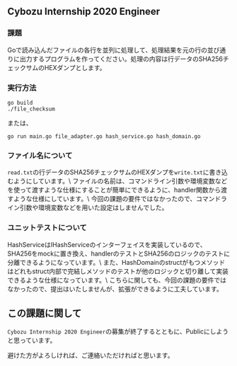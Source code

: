 ## Cybozu Internship 2020 Engineer

### 課題
Goで読み込んだファイルの各行を並列に処理して、処理結果を元の行の並び通りに出力するプログラムを作ってください。処理の内容は行データのSHA256チェックサムのHEXダンプとします。

### 実行方法
```
go build
./file_checksum
```

または、
```
go run main.go file_adapter.go hash_service.go hash_domain.go
```

### ファイル名について
`read.txt`の行データのSHA256チェックサムのHEXダンプを`write.txt`に書き込むようにしています。\\
ファイルの名前は、コマンドライン引数や環境変数などを使って渡すような仕様にすることが簡単にできるように、handler関数から渡すような仕様にしています。\\
今回の課題の要件ではなかったので、コマンドライン引数や環境変数などを用いた設定はしませんでした。

### ユニットテストについて
HashServiceはIHashServiceのインターフェイスを実装しているので、
SHA256をmockに置き換え、handlerのテストとSHA256のロジックのテストに分離できるようになっています。\\
また、HashDomainのstructがもつメソッドはどれもstruct内部で完結しメソッドのテストが他のロジックと切り離して実装できるような仕様になっています。\\
こちらに関しても、今回の課題の要件ではなかったので、提出はいたしませんが、拡張ができるように工夫しています。

## この課題に関して
`Cybozu Internship 2020 Engineer`の募集が終了するとともに、Publicにしようと思っています。

避けた方がよろしければ、ご連絡いただければと思います。
